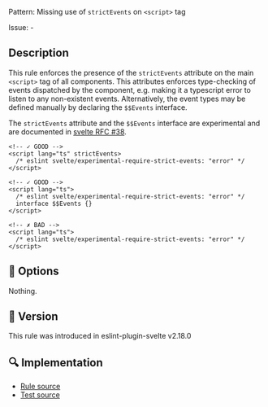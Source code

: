 Pattern: Missing use of `strictEvents` on `<script>` tag

Issue: -

## Description

This rule enforces the presence of the `strictEvents` attribute on the main `<script>` tag of all components. This attributes enforces type-checking of events dispatched by the component, e.g. making it a typescript error to listen to any non-existent events. Alternatively, the event types may be defined manually by declaring the `$$Events` interface.

The `strictEvents` attribute and the `$$Events` interface are experimental and are documented in [svelte RFC #38](https://github.com/dummdidumm/rfcs/blob/ts-typedefs-within-svelte-components/text/ts-typing-props-slots-events.md#typing-events).

```svelte
<!-- ✓ GOOD -->
<script lang="ts" strictEvents>
  /* eslint svelte/experimental-require-strict-events: "error" */
</script>
```

```svelte
<!-- ✓ GOOD -->
<script lang="ts">
  /* eslint svelte/experimental-require-strict-events: "error" */
  interface $$Events {}
</script>
```

```svelte
<!-- ✗ BAD -->
<script lang="ts">
  /* eslint svelte/experimental-require-strict-events: "error" */
</script>
```

## :wrench: Options

Nothing.

## :rocket: Version

This rule was introduced in eslint-plugin-svelte v2.18.0

## :mag: Implementation

- [Rule source](https://github.com/sveltejs/eslint-plugin-svelte/blob/main/src/rules/experimental-require-strict-events.ts)
- [Test source](https://github.com/sveltejs/eslint-plugin-svelte/blob/main/tests/src/rules/experimental-require-strict-events.ts)
